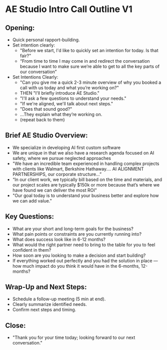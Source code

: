 # AE Studio Intro Call Outline V1

## Opening:

* Quick personal rapport-building.
* Set intention clearly:
    * "Before we start, I'd like to quickly set an intention for today. Is that fair?" 
    * “From time to time I may come in and redirect the conversation because I want to make sure we’re able to get to all the key parts of our conversation” 
* Set Intentions Clearly:
    * "Can you give me a quick 2-3 minute overview of why you booked a call with us today and what you’re working on?" 
    * THEN "I'll briefly introduce AE Studio." 
    * "I'll ask a few questions to understand your needs." 
    * "If we're aligned, we'll talk about next steps." 
    * "Does that sound good?" 
    * …They explain what they’re working on. 
    * (repeat back to them) 

## Brief AE Studio Overview:

* We specialize in developing AI first custom software 
* We are unique in that we also have a research agenda focused on AI safety, where we pursue neglected approaches 
* "We have an incredible team experienced in handling complex projects with clients like Walmart, Berkshire Hathaway…. AI ALIGNMENT PARTNERSHIPS, our corporate structure…” 
* “In our client work, we typically bill based on the time and materials, and our project scales are typically $150k or more because that’s where we have found we can deliver the most ROI" 
* "Our goal today is to understand your business better and explore how we can add value." 

## Key Questions:

* What are your short and long-term goals for the business? 
* What pain points or constraints are you currently running into? 
* What does success look like in 6-12 months? 
* What would the right partner need to bring to the table for you to feel confident in them? 
* How soon are you looking to make a decision and start building? 
* If everything worked out perfectly and you had the solution in place — how much impact do you think it would have in the 6-months, 12-months? 

## Wrap-Up and Next Steps:

* Schedule a follow-up meeting (5 min at end). 
* Clearly summarize identified needs. 
* Confirm next steps and timing. 

## Close:

* "Thank you for your time today; looking forward to our next conversation." 